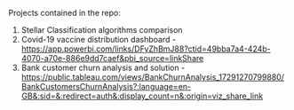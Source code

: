 Projects contained in the repo:
1. Stellar Classification algorithms comparison
2. Covid-19 vaccine distribution dashboard - https://app.powerbi.com/links/DFyZhBmJ88?ctid=49bba7a4-424b-4070-a70e-886e9dd7caef&pbi_source=linkShare
3. Bank customer churn analysis and solution - https://public.tableau.com/views/BankChurnAnalysis_17291270799880/BankCustomersChurnAnalysis?:language=en-GB&:sid=&:redirect=auth&:display_count=n&:origin=viz_share_link
